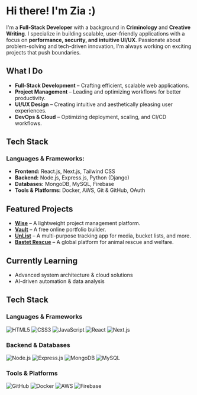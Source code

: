 # Hi there! I'm Zia :)

I'm a **Full-Stack Developer** with a background in **Criminology** and **Creative Writing**. I specialize in building scalable, user-friendly applications with a focus on **performance, security, and intuitive UI/UX**. Passionate about problem-solving and tech-driven innovation, I'm always working on exciting projects that push boundaries. 

## What I Do
- **Full-Stack Development** – Crafting efficient, scalable web applications.
- **Project Management** – Leading and optimizing workflows for better productivity.
- **UI/UX Design** – Creating intuitive and aesthetically pleasing user experiences.
- **DevOps & Cloud** – Optimizing deployment, scaling, and CI/CD workflows.

## Tech Stack
### **Languages & Frameworks:**
- **Frontend:** React.js, Next.js, Tailwind CSS
- **Backend:** Node.js, Express.js, Python (Django)
- **Databases:** MongoDB, MySQL, Firebase
- **Tools & Platforms:** Docker, AWS, Git & GitHub, OAuth

## Featured Projects
- **[Wise](#)** – A lightweight project management platform.
- **[Vault](#)** – A free online portfolio builder.
- **[UnList](#)** – A multi-purpose tracking app for media, bucket lists, and more.
- **[Bastet Rescue](#)** – A global platform for animal rescue and welfare.

## Currently Learning
- Advanced system architecture & cloud solutions 
- AI-driven automation & data analysis

## Tech Stack
### **Languages & Frameworks**
![HTML5](https://img.shields.io/badge/-HTML5-E34F26?style=flat-square&logo=html5&logoColor=white)
![CSS3](https://img.shields.io/badge/-CSS3-1572B6?style=flat-square&logo=css3)
![JavaScript](https://img.shields.io/badge/-JavaScript-F7DF1E?style=flat-square&logo=javascript&logoColor=black)
![React](https://img.shields.io/badge/-React-61DAFB?style=flat-square&logo=react&logoColor=black)
![Next.js](https://img.shields.io/badge/-Next.js-000000?style=flat-square&logo=next.js)

### **Backend & Databases**
![Node.js](https://img.shields.io/badge/-Node.js-339933?style=flat-square&logo=node.js&logoColor=white)
![Express.js](https://img.shields.io/badge/-Express.js-000000?style=flat-square&logo=express&logoColor=white)
![MongoDB](https://img.shields.io/badge/-MongoDB-47A248?style=flat-square&logo=mongodb&logoColor=white)
![MySQL](https://img.shields.io/badge/-MySQL-4479A1?style=flat-square&logo=mysql&logoColor=white)

### **Tools & Platforms**
![GitHub](https://img.shields.io/badge/-GitHub-181717?style=flat-square&logo=github)
![Docker](https://img.shields.io/badge/-Docker-2496ED?style=flat-square&logo=docker&logoColor=white)
![AWS](https://img.shields.io/badge/-AWS-232F3E?style=flat-square&logo=amazon-aws)
![Firebase](https://img.shields.io/badge/-Firebase-FFCA28?style=flat-square&logo=firebase)
